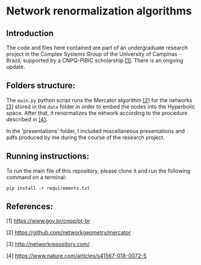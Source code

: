# Network renormalization algorithms

## Introduction

The code and files here contained are part of an undergraduate research project in the Complex Systems Group of the University of Campinas - Brazil, supported by a CNPQ-PIBIC scholarship [[1]](#1). There is an ongoing update.


## Folders structure:

The `main.py` python script runs the Mercator algorithm [[2]](#2) for the networks [[3]](#3) stored in the `data` folder in order to embed the nodes into the Hyperbolic space. After that, it renormalizes the network according to the procedure described in [[4]](#4):

In the 'presentations' folder, I included miscellaneous presentations and pdfs produced by me during the course of the research project.


## Running instructions:

To run the main file of this repository, please clone it and run the following command on a terminal:

`pip install -r requirements.txt`



## References:

<a id="1">[1]</a> 
https://www.gov.br/cnpq/pt-br

<a id="2">[2]</a> 
https://github.com/networkgeometry/mercator

<a id="3">[3]</a> 
http://networkrepository.com/

<a id="4">[4]</a> 
https://www.nature.com/articles/s41567-018-0072-5

